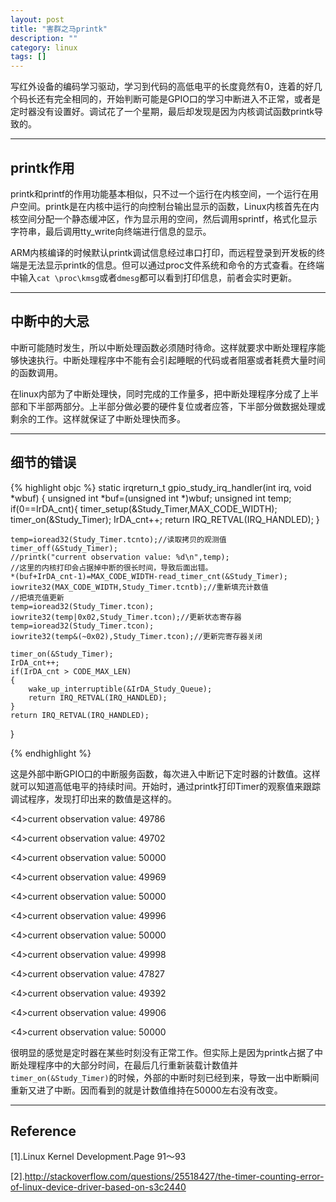```yaml
---
layout: post
title: "害群之马printk"
description: ""
category: linux
tags: []
---
```


写红外设备的编码学习驱动，学习到代码的高低电平的长度竟然有0，连着的好几个码长还有完全相同的，开始判断可能是GPIO口的学习中断进入不正常，或者是定时器没有设置好。调试花了一个星期，最后却发现是因为内核调试函数printk导致的。

---------------------------------------------------------------------------------------
## printk作用

printk和printf的作用功能基本相似，只不过一个运行在内核空间，一个运行在用户空间。printk是在内核中运行的向控制台输出显示的函数，Linux内核首先在内核空间分配一个静态缓冲区，作为显示用的空间，然后调用sprintf，格式化显示字符串，最后调用tty_write向终端进行信息的显示。

ARM内核编译的时候默认printk调试信息经过串口打印，而远程登录到开发板的终端是无法显示printk的信息。但可以通过proc文件系统和命令的方式查看。在终端中输入`cat \proc\kmsg`或者`dmesg`都可以看到打印信息，前者会实时更新。


--------------------------------------------------------------------------------------
## 中断中的大忌
中断可能随时发生，所以中断处理函数必须随时待命。这样就要求中断处理程序能够快速执行。中断处理程序中不能有会引起睡眠的代码或者阻塞或者耗费大量时间的函数调用。

在linux内部为了中断处理快，同时完成的工作量多，把中断处理程序分成了上半部和下半部两部分。上半部分做必要的硬件复位或者应答，下半部分做数据处理或剩余的工作。这样就保证了中断处理快而多。

---------------------------------------------------------------------
## 细节的错误
{% highlight objc %}
static irqreturn_t gpio_study_irq_handler(int irq, void *wbuf)
{
	unsigned int *buf=(unsigned int *)wbuf;
	unsigned int temp;
	if(0==IrDA_cnt){
		timer_setup(&Study_Timer,MAX_CODE_WIDTH);
		timer_on(&Study_Timer);
		IrDA_cnt++;
		return IRQ_RETVAL(IRQ_HANDLED);
	}
	
	temp=ioread32(Study_Timer.tcnto);//读取拷贝的观测值
	timer_off(&Study_Timer); 
	//printk("current observation value: %d\n",temp);
	//这里的内核打印会占据掉中断的很长时间，导致后面出错。
	*(buf+IrDA_cnt-1)=MAX_CODE_WIDTH-read_timer_cnt(&Study_Timer);
	iowrite32(MAX_CODE_WIDTH,Study_Timer.tcntb);//重新填充计数值
	//把填充值更新
	temp=ioread32(Study_Timer.tcon);
	iowrite32(temp|0x02,Study_Timer.tcon);//更新状态寄存器
	temp=ioread32(Study_Timer.tcon);
	iowrite32(temp&(~0x02),Study_Timer.tcon);//更新完寄存器关闭

	timer_on(&Study_Timer);
	IrDA_cnt++;
	if(IrDA_cnt > CODE_MAX_LEN)
	{
		wake_up_interruptible(&IrDA_Study_Queue);
		return IRQ_RETVAL(IRQ_HANDLED);
	}
	return IRQ_RETVAL(IRQ_HANDLED);
}

{% endhighlight %}


这是外部中断GPIO口的中断服务函数，每次进入中断记下定时器的计数值。这样就可以知道高低电平的持续时间。开始时，通过printk打印Timer的观察值来跟踪调试程序，发现打印出来的数值是这样的。

<4>current observation value: 49786

<4>current observation value: 49702

<4>current observation value: 50000

<4>current observation value: 49969

<4>current observation value: 50000

<4>current observation value: 49996

<4>current observation value: 50000

<4>current observation value: 49998

<4>current observation value: 47827

<4>current observation value: 49392

<4>current observation value: 49906

<4>current observation value: 50000

很明显的感觉是定时器在某些时刻没有正常工作。但实际上是因为printk占据了中断处理程序中的大部分时间，在最后几行重新装载计数值并`timer_on(&Study_Timer)`的时候，外部的中断时刻已经到来，导致一出中断瞬间重新又进了中断。因而看到的就是计数值维持在50000左右没有改变。


--------------------------------------------------------------------
## Reference

[1].Linux Kernel Development.Page 91～93

[2].http://stackoverflow.com/questions/25518427/the-timer-counting-error-of-linux-device-driver-based-on-s3c2440


